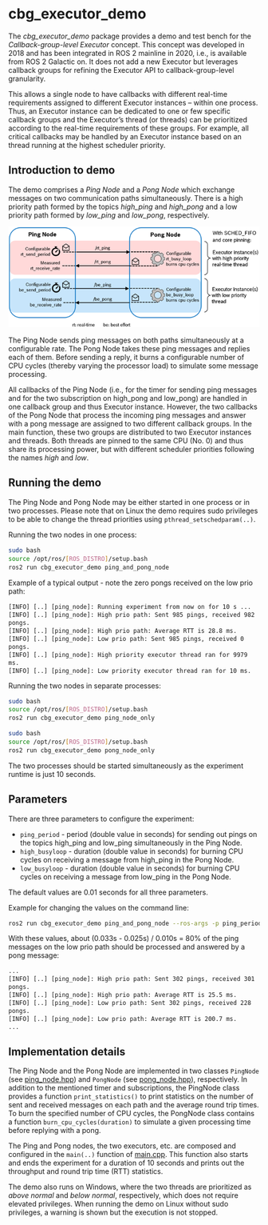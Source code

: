 # cbg_executor_demo

The *cbg_executor_demo* package provides a demo and test bench for the *Callback-group-level Executor* concept. This concept was developed in 2018 and has been integrated in ROS 2 mainline in 2020, i.e., is available from ROS 2 Galactic on. It does not add a new Executor but leverages callback groups for refining the Executor API to callback-group-level granularity.

This allows a single node to have callbacks with different real-time requirements assigned to different Executor instances – within one process. Thus, an Executor instance can be dedicated to one or few specific callback groups and the Executor’s thread (or threads) can be prioritized according to the real-time requirements of these groups. For example, all critical callbacks may be handled by an Executor instance based on an thread running at the highest scheduler priority.

## Introduction to demo

The demo comprises a *Ping Node* and a *Pong Node* which exchange messages on two communication paths simultaneously. There is a high priority path formed by the topics *high_ping* and *high_pong* and a low priority path formed by *low_ping* and *low_pong*, respectively.

![](doc/ping_pong_diagram.png)

The Ping Node sends ping messages on both paths simultaneously at a configurable rate. The Pong Node takes these ping messages and replies each of them. Before sending a reply, it burns a configurable number of CPU cycles (thereby varying the processor load) to simulate some message processing.

All callbacks of the Ping Node (i.e., for the timer for sending ping messages and for the two subscription on high_pong and low_pong) are handled in one callback group and thus Executor instance. However, the two callbacks of the Pong Node that process the incoming ping messages and answer with a pong message are assigned to two different callback groups. In the main function, these two groups are distributed to two Executor instances and threads. Both threads are pinned to the same CPU (No. 0) and thus share its processing power, but with different scheduler priorities following the names *high* and *low*.

## Running the demo

The Ping Node and Pong Node may be either started in one process or in two processes. Please note that on Linux the demo requires sudo privileges to be able to change the thread priorities using `pthread_setschedparam(..)`.

Running the two nodes in one process:

```bash
sudo bash
source /opt/ros/[ROS_DISTRO]/setup.bash
ros2 run cbg_executor_demo ping_and_pong_node
```

Example of a typical output - note the zero pongs received on the low prio path:

```
[INFO] [..] [ping_node]: Running experiment from now on for 10 s ...
[INFO] [..] [ping_node]: High prio path: Sent 985 pings, received 982 pongs.
[INFO] [..] [ping_node]: High prio path: Average RTT is 28.8 ms.
[INFO] [..] [ping_node]: Low prio path: Sent 985 pings, received 0 pongs.
[INFO] [..] [ping_node]: High priority executor thread ran for 9979 ms.
[INFO] [..] [ping_node]: Low priority executor thread ran for 10 ms.
```

Running the two nodes in separate processes:

```bash
sudo bash
source /opt/ros/[ROS_DISTRO]/setup.bash
ros2 run cbg_executor_demo ping_node_only
```

```bash
sudo bash
source /opt/ros/[ROS_DISTRO]/setup.bash
ros2 run cbg_executor_demo pong_node_only
```

The two processes should be started simultaneously as the experiment runtime is just 10 seconds.

## Parameters

There are three parameters to configure the experiment:

* `ping_period` - period (double value in seconds) for sending out pings on the topics high_ping and low_ping simultaneously in the Ping Node.
* `high_busyloop` - duration (double value in seconds) for burning CPU cycles on receiving a message from high_ping in the Pong Node.
* `low_busyloop` - duration (double value in seconds) for burning CPU cycles on receiving a message from low_ping in the Pong Node.

The default values are 0.01 seconds for all three parameters.

Example for changing the values on the command line:

```bash
ros2 run cbg_executor_demo ping_and_pong_node --ros-args -p ping_period:=0.033 -p high_busyloop:=0.025
```

With these values, about (0.033s - 0.025s) / 0.010s = 80% of the ping messages on the low prio path should be processed and answered by a pong message:

```
...
[INFO] [..] [ping_node]: High prio path: Sent 302 pings, received 301 pongs.
[INFO] [..] [ping_node]: High prio path: Average RTT is 25.5 ms.
[INFO] [..] [ping_node]: Low prio path: Sent 302 pings, received 228 pongs.
[INFO] [..] [ping_node]: Low prio path: Average RTT is 200.7 ms.
...
```

## Implementation details

The Ping Node and the Pong Node are implemented in two classes `PingNode` (see [ping_node.hpp](include/cbg_executor_demo/ping_node.hpp)) and `PongNode` (see [pong_node.hpp](include/cbg_executor_demo/pong_node.hpp)), respectively. In addition to the mentioned timer and subscriptions, the PingNode class provides a function `print_statistics()` to print statistics on the number of sent and received messages on each path and the average round trip times. To burn the specified number of CPU cycles, the PongNode class contains a function `burn_cpu_cycles(duration)` to simulate a given processing time before replying with a pong.

The Ping and Pong nodes, the two executors, etc. are composed and configured in the `main(..)` function of [main.cpp](src/main.cpp). This function also starts and ends the experiment for a duration of 10 seconds and prints out the throughput and round trip time (RTT) statistics.

The demo also runs on Windows, where the two threads are prioritized as *above normal* and *below normal*, respectively, which does not require elevated privileges. When running the demo on Linux without sudo privileges, a warning is shown but the execution is not stopped.
